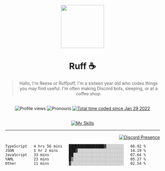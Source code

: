 <div align='center'>
  <img src='https://cdn.ruffpuff.dev/ruffpuff.jpg' width='140' height='140' />
  <h1>Ruff ☕️</h1>
  <blockquote>Hallo, I'm Reese or Ruffpuff, I'm a sixteen year old who codes things you may find useful. I'm often making Discord bots, sleeping, or at a coffee shop.</blockquote>
  
  <br />
  
  <img alt="Profile views" src="https://komarev.com/ghpvc/?username=ruffpuff1" />
  <img alt='Pronouns' src='https://img.shields.io/endpoint?url=https://pronoundb.org/shields/61181f81be124c42b207bffd' />
  <a href="https://wakatime.com/@72bf611d-9557-4a85-aa1d-46f6a3346744"><img src="https://wakatime.com/badge/user/72bf611d-9557-4a85-aa1d-46f6a3346744.svg" alt="Total time coded since Jan 29 2022" /></a>
</div><br />

<div align='center'>
  
  [![My Skills](https://skillicons.dev/icons?i=css,docker,git,graphql,html,js,md,mongodb,nextjs,nodejs,react,redis,regex,tailwind,ts)](https://skillicons.dev)
  
  </div>

<hr />

<div align='right'>

[![Discord Presence](https://lanyard.cnrad.dev/api/486396074282450946)](https://discord.com/users/486396074282450946)
  
  </div>

<!--START_SECTION:waka-->

```text
TypeScript   4 hrs 56 mins   ████████████████▓░░░░░░░░   66.92 %
JSON         1 hr 2 mins     ███▓░░░░░░░░░░░░░░░░░░░░░   14.19 %
JavaScript   33 mins         ██░░░░░░░░░░░░░░░░░░░░░░░   07.64 %
YAML         23 mins         █▒░░░░░░░░░░░░░░░░░░░░░░░   05.27 %
Other        11 mins         ▓░░░░░░░░░░░░░░░░░░░░░░░░   02.54 %
```

<!--END_SECTION:waka-->
